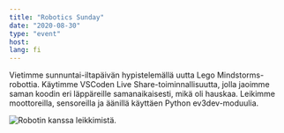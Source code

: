 ```yaml
---
title: "Robotics Sunday"
date: "2020-08-30"
type: "event"
host:
lang: fi
---
```


Vietimme sunnuntai-iltapäivän hypistelemällä uutta Lego Mindstorms-robottia. Käytimme VSCoden Live Share-toiminnallisuutta, jolla jaoimme saman koodin eri läppäreille samanaikaisesti, mikä oli hauskaa. Leikimme moottoreilla, sensoreilla ja äänillä käyttäen Python ev3dev-moduulia.

![Robotin kanssa leikkimistä.](robotics.jpg)
